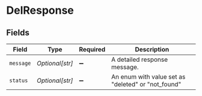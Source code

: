 # DelResponse


## Fields

| Field                                              | Type                                               | Required                                           | Description                                        |
| -------------------------------------------------- | -------------------------------------------------- | -------------------------------------------------- | -------------------------------------------------- |
| `message`                                          | *Optional[str]*                                    | :heavy_minus_sign:                                 | A detailed response message.                       |
| `status`                                           | *Optional[str]*                                    | :heavy_minus_sign:                                 | An enum with value set as "deleted" or "not_found" |